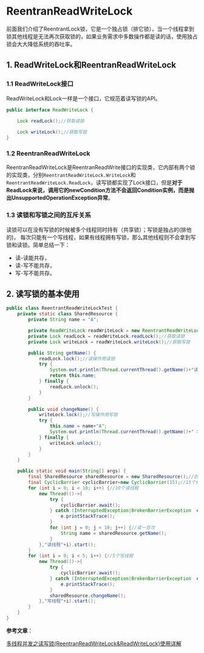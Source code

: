 # ReentranReadWriteLock

前面我们介绍了ReentrantLock锁，它是一个独占锁（排它锁），当一个线程拿到锁其他线程是无法再次获取锁的，如果业务需求中多数操作都是读的话，使用独占锁会大大降低系统的吞吐率。

## 1. ReadWriteLock和ReentranReadWriteLock

### 1.1 ReadWriteLock接口

ReadWriteLock和Lock一样是一个接口，它规范着读写锁的API。

```java
public interface ReadWriteLock {
    
    Lock readLock();//获取读锁

    Lock writeLock();//获取写锁
}
```

### 1.2 ReentranReadWriteLock

ReentranReadWriteLock是ReentranReadWrite接口的实现类，它内部有两个锁的实现类，分别`ReentrantReadWriteLock.WriteLock`和`ReentrantReadWriteLock.ReadLock`，读写锁都实现了Lock接口，但是**对于ReadLock来说，调用它的newCondition方法不会返回Condition实例，而是抛出UnsupportedOperationException异常**。



### 1.3 读锁和写锁之间的互斥关系

读锁可以在没有写锁的时候被多个线程同时持有（共享锁）；写锁是独占的(排他的)， 每次只能有一个写线程，如果有线程拥有写锁，那么其他线程则不会拿到写锁和读锁。简单总结一下：

- 读-读能共存，
- 读-写不能共存，
- 写-写不能共存。



## 2. 读写锁的基本使用

```java
public class ReentrantReadWriteLockTest {
    private static class SharedResource {
        private String name = "A";

        private ReadWriteLock readWriteLock = new ReentrantReadWriteLock();
        private Lock readLock = readWriteLock.readLock();//获取读锁
        private Lock writeLock = readWriteLock.writeLock();//获取写锁

        public String getName() {
            readLock.lock();//读操作用读锁
            try {
                System.out.println(Thread.currentThread().getName()+"读取："+this.name);
                return this.name;
            } finally {
                readLock.unlock();
            }
        }

        public void changeName() {
            writeLock.lock();//写操作用写锁
            try {
                this.name = name+"A";
                System.out.println(Thread.currentThread().getName()+" 将值修改为："+name);
            } finally {
                writeLock.unlock();
            }
        }
    }

    public static void main(String[] args) {
        final SharedResource sharedResource = new SharedResource();//创建共享资源
        final CyclicBarrier cyclicBarrier=new CyclicBarrier(15);//15个线程全部开启完毕后一起执行
        for (int i = 0; i < 10; i++) {//10个读线程
            new Thread(()->{
                try {
                    cyclicBarrier.await();
                } catch (InterruptedException|BrokenBarrierException  e) {
                    e.printStackTrace();
                }
                for (int j = 0; j < 10; j++) {//读一百次
                    String name = sharedResource.getName();
                }
            },"读线程"+i).start();
        }
        for (int i = 0; i < 5; i++) {//5个写线程
            new Thread(()->{
                try {
                    cyclicBarrier.await();
                } catch (InterruptedException|BrokenBarrierException  e) {
                    e.printStackTrace();
                }
                sharedResource.changeName();
            },"写线程"+i).start();
        }
    }
}

```

**参考文章**：

[多线程并发之读写锁(ReentranReadWriteLock&ReadWriteLock)使用详解](https://blog.csdn.net/j080624/article/details/82790372)

